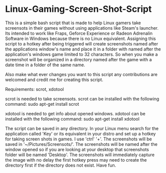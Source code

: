 # Linux-Gaming-Screen-Shot-Script

This is a simple bash script that is made to help Linux gamers take screensots in their games without using applications like Steam's launcher.
Its intended to work like Fraps, Geforce Experience or Radeon Adrenalin Software in Windows because there is no Linux equivalent. Assigning this 
script to a hotkey after being triggered will create screenshots named after the applications window's name and place it in a folder with named 
after the application's windows game limited to 32 characters. So when you make a screenshot will be organized in a directory named after the game 
with a date time in a folder of the same name.

Also make what ever changes you want to this script any contributions are welcomed and credit me for creating this script.

Requirements: scrot, xdotool

scrot is needed to take screensots.
scrot can be installed with the following command:
sudo apt-get install scrot

xdotool is needed to get info about opened windows.
xdotool can be installed with the following command:
sudo apt-get install xdotool

The script can be saved in any directory. In your Linux menu search for the application called 'Key' or its equivalent in your distro 
and set up a hotkey for taking screen shots in games. I use 'ctrl' '+'. The screenshots will be saved in '~/Pictures/Screensots/'. 
The screenshots will be named after the window opened so if you are looking at your desktop that screenshots folder will be named 'Desktop'.
The screenshots will immediately capture the image with no delay the first hotkey press may need to create the directory first if the directory 
does not exist. Have fun.
